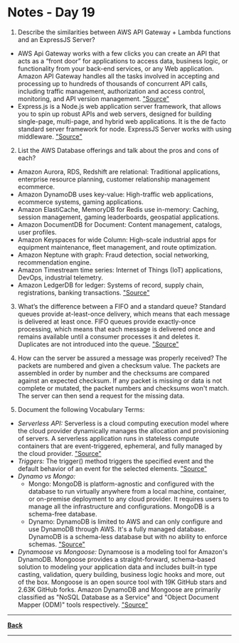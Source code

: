 # Notes - Day 19

1. Describe the similarities between AWS API Gateway + Lambda functions and an ExpressJS Server?

- AWS Api Gateway works with a few clicks you can create an API that acts as a “front door” for applications to access data, business logic, or functionality from your back-end services, or any Web application. Amazon API Gateway handles all the tasks involved in accepting and processing up to hundreds of thousands of concurrent API calls, including traffic management, authorization and access control, monitoring, and API version management.  <a href = "https://www.express-gateway.io/eg-vs-amazon-aws-api-gateway/">"Source"</a>
- Express.js is a Node.js web application server framework, that allows you to spin up robust APIs and web servers, designed for building single-page, multi-page, and hybrid web applications. It is the de facto standard server framework for node. ExpressJS Server works with using middleware. <a href = "https://stackoverflow.com/questions/12616153/what-is-express-js">"Source"</a>

2. List the AWS Database offerings and talk about the pros and cons of each?

- Amazon Aurora, RDS, Redshift are relational: Traditional applications, enterprise resource planning, customer relationship management ecommerce.
- Amazon DynamoDB uses key-value: High-traffic web applications, ecommerce systems, gaming applications.
- Amazon ElastiCache, MemoryDB for Redis use in-memory: Caching, session management, gaming leaderboards, geospatial applications.
- Amazon DocumentDB for Document: Content management, catalogs, user profiles.
- Amazon Keyspaces for wide Column: High-scale industrial apps for equipment maintenance, fleet management, and route optimization.
- Amazon Neptune with graph: Fraud detection, social networking, recommendation engine.
- Amazon Timestream time series: Internet of Things (IoT) applications, DevOps, industrial telemetry.
- Amazon LedgerDB for ledger: Systems of record, supply chain, registrations, banking transactions. <a href = "https://aws.amazon.com/products/databases/?nc=sn&loc=0">"Source"</a>

3. What’s the difference between a FIFO and a standard queue? Standard queues provide at-least-once delivery, which means that each message is delivered at least once. FIFO queues provide exactly-once processing, which means that each message is delivered once and remains available until a consumer processes it and deletes it. Duplicates are not introduced into the queue. <a href = "https://aws.amazon.com/sqs/faqs/#:~:text=Standard%20queues%20provide%20at%2Dleast,processes%20it%20and%20deletes%20it.">"Source"</a>

4. How can the server be assured a message was properly received? The packets are numbered and given a checksum value. The packets are assembled in order by number and the checksums are compared against an expected checksum. If any packet is missing or data is not complete or mutated, the packet numbers and checksums won't match. The server can then send a request for the missing data.

5. Document the following Vocabulary Terms:

- *Serverless API:* Serverless is a cloud computing execution model where the cloud provider dynamically manages the allocation and provisioning of servers. A serverless application runs in stateless compute containers that are event-triggered, ephemeral, and fully managed by the cloud provider. <a href = "https://hackernoon.com/what-is-serverless-architecture-what-are-its-pros-and-cons-cc4b804022e9">"Source"</a>
- *Triggers:* The trigger() method triggers the specified event and the default behavior of an event for the selected elements. <a href = "https://www.w3schools.com/jquery/event_trigger.asp#:~:text=Definition%20and%20Usage,default%20behavior%20of%20the%20event.">"Source"</a>
- *Dynamo vs Mongo:*
    - Mongo: MongoDB is platform-agnostic and configured with the database to run virtually anywhere from a local machine, container, or on-premise deployment to any cloud provider. It requires users to manage all the infrastructure and configurations. MongoDB is a schema-free database.
    - Dynamo: DynamoDB is limited to AWS and can only configure and use DynamoDB through AWS. It's a fully managed database. DynamoDB is a schema-less database but with no ability to enforce schemas.
 <a href = "https://www.bmc.com/blogs/mongodb-vs-dynamodb/">"Source"</a>
- *Dynamoose vs Mongoose:* Dynamoose is a modeling tool for Amazon's DynamoDB. Mongoose provides a straight-forward, schema-based solution to modeling your application data and includes built-in type casting, validation, query building, business logic hooks and more, out of the box. Mongoose is an open source tool with 19K GitHub stars and 2.63K GitHub forks. Amazon DynamoDB and Mongoose are primarily classified as "NoSQL Database as a Service" and "Object Document Mapper (ODM)" tools respectively. <a href = "https://stackshare.io/stackups/amazon-dynamodb-vs-mongoose">"Source"</a>

---
**<a href = "https://github.com/scottie-l/reading-notes/tree/main/reading-notes-401">Back</a>**

---

